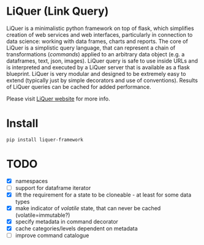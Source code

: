 # LiQuer (Link Query) 

LiQuer is a minimalistic python framework on top of flask, which simplifies creation of web services and web interfaces,
particularly in connection to data science: working with data frames, charts and reports.
The core of LiQuer is a simplistic query language, that can represent a chain of transformations (*commands*)
applied to an arbitrary data object (e.g. a dataframes, text, json, images). LiQuer query is safe to use inside URLs
and is interpreted and executed by a LiQuer server that is available as a flask blueprint.
LiQuer is very modular and designed to be extremely easy to extend (typically just by simple decorators and use of conventions).
Results of LiQuer queries can be cached for added performance.

Please visit [LiQuer website](https://orest-d.github.io/liquer/) for more info.

# Install

```
pip install liquer-framework
```

# TODO

- [x] namespaces
- [ ] support for dataframe iterator 
- [x] lift the requirement for a state to be cloneable - at least for some data types
- [x] make indicator of *volatile* state, that can never be cached (volatile=immutable?)
- [x] specify metadata in command decorator
- [x] cache categories/levels dependent on metadata
- [ ] improve command catalogue
